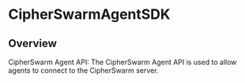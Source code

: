 # CipherSwarmAgentSDK

## Overview

CipherSwarm Agent API: The CipherSwarm Agent API is used to allow agents to connect to the CipherSwarm server.